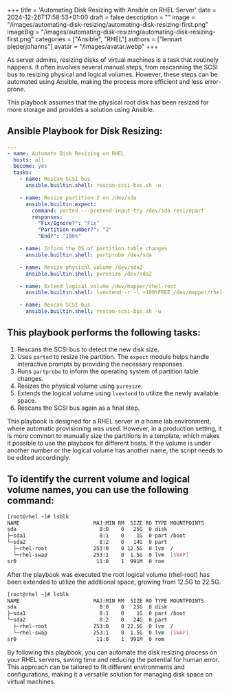 +++
title = 'Automating Disk Resizing with Ansible on RHEL Server'
date = 2024-12-26T17:58:53+01:00
draft = false
description = ""
image = "/images/automating-disk-resizing/automating-disk-resizing-first.png"
imageBig = "/images/automating-disk-resizing/automating-disk-resizing-first.png"
categories = ["Ansible", "RHEL"]
authors = ["lennart pieperjohanns"]
avatar = "/images/avatar.webp"
+++

As server admins, resizing disks of virtual machines is a task that routinely happens. It often involves several manual steps, from rescanning the SCSI bus to resizing physical and logical volumes. However, these steps can be automated using Ansible, making the process more efficient and less error-prone.

This playbook assumes that the physical root disk has been resized for more storage and provides a solution using Ansible.

## Ansible Playbook for Disk Resizing:
```YAML
---
- name: Automate Disk Resizing on RHEL
  hosts: all
  become: yes
  tasks:
    - name: Rescan SCSI bus
      ansible.builtin.shell: rescan-scsi-bus.sh -u

    - name: Resize partition 2 on /dev/sda
      ansible.builtin.expect:
        command: parted ---pretend-input-tty /dev/sda resizepart
        responses:
          "Fix/Ignore?": "Fix"
          "Partition number?": "2"
          "End?": "100%"

    - name: Inform the OS of partition table changes
      ansible.builtin.shell: partprobe /dev/sda

    - name: Resize physical volume /dev/sda2
      ansible.builtin.shell: pvresize /dev/sda2

    - name: Extend logical volume /dev/mapper/rhel-root
      ansible.builtin.shell: lvextend -r -l +100%FREE /dev/mapper/rhel-root

    - name: Rescan SCSI bus
      ansible.builtin.shell: rescan-scsi-bus.sh -u
```
## This playbook performs the following tasks:

1. Rescans the SCSI bus to detect the new disk size.
2. Uses `parted` to resize the partition. The `expect` module helps handle interactive prompts by providing the necessary responses.
3. Runs `partprobe` to inform the operating system of partition table changes.
4. Resizes the physical volume using `pvresize`.
5. Extends the logical volume using `lvextend` to utilize the newly available space.
6. Rescans the SCSI bus again as a final step.

This playbook is designed for a RHEL server in a home lab environment, where automatic provisioning was used. However, in a production setting, it is more common to manually size the partitions in a template, which makes it possible to use the playbook for different hosts. If the volume is under another number or the logical volume has another name, the script needs to be edited accordingly.

## To identify the current volume and logical volume names, you can use the following command:
```bash
[root@rhel ~]# lsblk
NAME                        MAJ:MIN RM  SIZE RO TYPE MOUNTPOINTS
sda                           8:0    0   25G  0 disk
├─sda1                        8:1    0    1G  0 part /boot
└─sda2                        8:2    0   14G  0 part
  ├─rhel-root               253:0    0 12.5G  0 lvm  /
  └─rhel-swap               253:1    0  1.5G  0 lvm  [SWAP]
sr0                          11:0    1  991M  0 rom
```

After the playbook was executed the root logical volume (rhel-root) has been extended to utilize the additional space, growing from 12.5G to 22.5G.

```bash
[root@rhel ~]# lsblk
NAME                        MAJ:MIN RM  SIZE RO TYPE MOUNTPOINTS
sda                           8:0    0   25G  0 disk
├─sda1                        8:1    0    1G  0 part /boot
└─sda2                        8:2    0   24G  0 part
  ├─rhel-root               253:0    0 22.5G  0 lvm  /
  └─rhel-swap               253:1    0  1.5G  0 lvm  [SWAP]
sr0                          11:0    1  991M  0 rom
```
By following this playbook, you can automate the disk resizing process on your RHEL servers, saving time and reducing the potential for human error. This approach can be tailored to fit different environments and configurations, making it a versatile solution for managing disk space on virtual machines.
